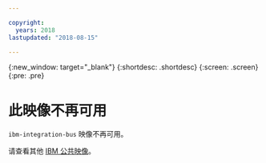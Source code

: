 ```yaml
---

copyright:
  years: 2018
lastupdated: "2018-08-15"

---
```


{:new_window: target="_blank"}
{:shortdesc: .shortdesc}
{:screen: .screen}
{:pre: .pre}

# 此映像不再可用

`ibm-integration-bus` 映像不再可用。

请查看其他 [IBM 公共映像](/docs/services/RegistryImages/index.html#ibm_images)。
